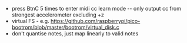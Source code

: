 * press BtnC 5 times to enter midi cc learn mode -- only output cc from strongest accelerometer excluding +z
* virtual FS - e.g. https://github.com/raspberrypi/pico-bootrom/blob/master/bootrom/virtual_disk.c
* don't quantise notes, just map linearly to valid notes

